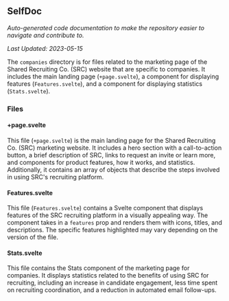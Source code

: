 <!--- START SELFDOC --->
## SelfDoc
_Auto-generated code documentation to make the repository easier to navigate and contribute to._

_Last Updated: 2023-05-15_

The `companies` directory is for files related to the marketing page of the Shared Recruiting Co. (SRC) website that are specific to companies. It includes the main landing page (`+page.svelte`), a component for displaying features (`Features.svelte`), and a component for displaying statistics (`Stats.svelte`).

### Files
#### +page.svelte
This file (`+page.svelte`) is the main landing page for the Shared Recruiting Co. (SRC) marketing website. It includes a hero section with a call-to-action button, a brief description of SRC, links to request an invite or learn more, and components for product features, how it works, and statistics. Additionally, it contains an array of objects that describe the steps involved in using SRC's recruiting platform.

#### Features.svelte
This file (`Features.svelte`) contains a Svelte component that displays features of the SRC recruiting platform in a visually appealing way. The component takes in a `features` prop and renders them with icons, titles, and descriptions. The specific features highlighted may vary depending on the version of the file.

#### Stats.svelte
This file contains the Stats component of the marketing page for companies. It displays statistics related to the benefits of using SRC for recruiting, including an increase in candidate engagement, less time spent on recruiting coordination, and a reduction in automated email follow-ups.

<!--- END SELFDOC --->